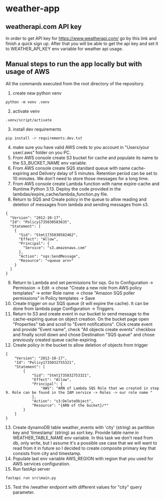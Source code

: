 # weather-app

## weatherapi.com API key
In order to get API key for https://www.weatherapi.com/ go by this link and finish a quick sign up.
After that you will be able to get the api key and set it to WEATHER_API_KEY env variable for weather api usage.

## Manual steps to run the app locally but with usage of AWS

All the commands executed from the root directory of the repository.
1. create new python venv 
```
python -m venv .venv
```
2. activate venv 
```
.venv/script/activate
```
3. install dev requirements 
```
pip install -r requirements.dev.txt
```
4. make sure you have valid AWS creds to you account in "Users/your user/.aws" folder on you PC.
5. From AWS console create S3 bucket for cache and populate its name to the S3_BUCKET_NAME env variable.
6. From AWS console create SQS standard queue with name cache-expiring and Delivery delay of 5 minutes. Retention period can be set to 10 minutes. We don't need to store those messages for a long time.
7. From AWS console create Lambda function with name expire-cache and Runtime Python 3.13. Deploy the code provided in the lambdas/expire_cache/lambda_function.py file.
8. Return to SQS and Create policy in the queue to allow reading and deletion of messages from lambda and sending messages from s3.
```
{
  "Version": "2012-10-17",
  "Id": "Policy1735030583635",
  "Statement": [
    {
      "Sid": "Stmt1735030582462",
      "Effect": "Allow",
      "Principal": {
        "Service": "s3.amazonaws.com"
      },
      "Action": "sqs:SendMessage",
      "Resource": "<queue arn>"
    }
  ]
}
```

9. Return to Lambda and set permissions for sqs. Go to Configuration -> Permission -> Edit -> chose "Create a new role from AWS policy templates" -> enter Role name ->  chose "Amazon SQS poller permissions" in Policy templates -> Save
10. Create trigger on our SQS queue (it will expire the cache). It can be done from lambda page Configuration -> Triggers.
11. Return to S3 and create event in our bucket to send message to the cache-expiring queue on object creation. On the bucket page open "Properties" tab and scroll to "Event notifications". Click create event and provide "Event name", check "All objects create events" checkbox and finally scroll down and chose Destination "SQS queue" and chose previously created queue cache-expiring.
12. Create policy in the bucket to allow deletion of objects from trigger
```
{
    "Version": "2012-10-17",
    "Id": "Policy1735032755321",
    "Statement": [
        {
            "Sid": "Stmt1735032753321",
            "Effect": "Allow",
            "Principal": {
                "AWS": "ARN of Lambda SQS Role that we created in step 9. Role can be found in the IAM service -> Roles -> our role name "
            },
            "Action": "s3:DeleteObject",
            "Resource": "{ARN of the bucket}/*"
        }
    ]
}
```
13. Create dynamoDB table weather_events with 'city' (string) as partition key and 'timestamp' (string) as sort key. Provide table name in WEATHER_TABLE_NAME env variable. In this task we don't read from db, only write, but I assume it's a possible use case that we will want to read from it in future so I decided to create composite primary key that consists from city and timestamp.
15. Populate last env variable AWS_REGION with region that you used for AWS services configuration.
14. Run fastApi server 
```
fastapi run src\main.py
```
15. Test the /weather endpoint with different values for "city" query parameter.
